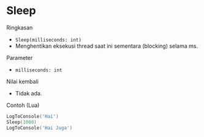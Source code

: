 # Sleep

Ringkasan
- `Sleep(milliseconds: int)`
- Menghentikan eksekusi thread saat ini sementara (blocking) selama ms.

Parameter
- `milliseconds: int`

Nilai kembali
- Tidak ada.

Contoh (Lua)
```lua
LogToConsole('Hai')
Sleep(1000)
LogToConsole('Hai Juga')
```

